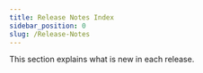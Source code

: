 ```yaml
---
title: Release Notes Index
sidebar_position: 0
slug: /Release-Notes
---
```




This section explains what is new in each release.

